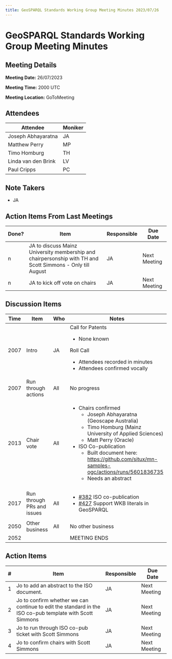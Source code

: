 ```yaml
---
title: GeoSPARQL Standards Working Group Meeting Minutes 2023/07/26
---
```

# GeoSPARQL Standards Working Group Meeting Minutes
## Meeting Details
**Meeting Date:** 26/07/2023

**Meeting Time:** 2000 UTC

**Meeting Location:** GoToMeeting  

## Attendees
| Attendee | Moniker |
| ---- | ---- |
| Joseph Abhayaratna | JA |
| Matthew Perry | MP |
| Timo Homburg | TH |
| Linda van den Brink | LV |
| Paul Cripps | PC |

## Note Takers
- JA

## Action Items From Last Meetings
| Done? | Item | Responsible | Due Date |
| ---- | ---- | ---- | --- |
| n | JA to discuss Mainz University membership and chairpersonship with TH and Scott Simmons - Only till August  | JA | Next Meeting |
| n | JA to kick off vote on chairs | JA | Next Meeting |

## Discussion Items
| Time | Item | Who | Notes |
| ---- | ---- | ---- | ---- |
| 2007 | Intro | JA | Call for Patents<ul><li>None known</li></ul>Roll Call<ul><li>Attendees recorded in minutes</li><li>Attendees confirmed vocally</li></ul> |
| 2007 | Run through actions | All | No progress |
| 2013 | Chair vote | All | <ul><li>Chairs confirmed<ul><li>Joseph Abhayaratna (Geoscape Australia)</li><li>Timo Homburg (Mainz University of Applied Sciences)</li><li>Matt Perry (Oracle)</li></ul></li><li>ISO Co-publication<ul><li>Built document here: https://github.com/situx/mn-samples-ogc/actions/runs/5601836735</li><li>Needs an abstract</li></ul></li></ul> |
| 2017 | Run through PRs and issues | All | <ul><li>[#382](https://github.com/opengeospatial/ogc-geosparql/issues/382) ISO co-publication</li><li>[#427](https://github.com/opengeospatial/ogc-geosparql/issues/427) Support WKB literals in GeoSPARQL</li></ul> |
| 2050 | Other business | All | No other business |
| 2052 | | | MEETING ENDS |

## Action Items
| \# | Item | Responsible | Due Date |
| ---- | ---- | ---- | ---- |
| <span name="action_1">1</span> | Jo to add an abstract to the ISO document. | JA | Next Meeting |
| <span name="action_2">2</span> | Jo to confirm whether we can continue to edit the standard in the ISO co-pub template with Scott Simmons | JA | Next Meeting |
| <span name="action_3">3</span> | Jo to run through ISO co-pub ticket with Scott Simmons | JA | Next Meeting |
| <span name="action_4">4</span> | Jo to confirm chairs with Scott Simmons | JA | Next Meeting |
